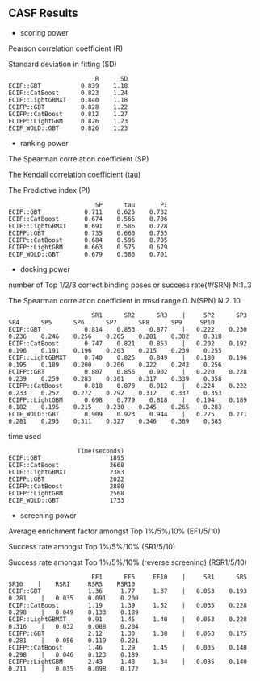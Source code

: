 ## CASF Results

- scoring power

Pearson correlation coefficient (R)

Standard deviation in fitting (SD)
```angular2html
                        R      SD
ECIF::GBT           0.839    1.18
ECIF::CatBoost      0.823    1.24
ECIF::LightGBMXT    0.840    1.18
ECIFP::GBT          0.828    1.22
ECIFP::CatBoost     0.812    1.27
ECIFP::LightGBM     0.826    1.23
ECIF_WOLD::GBT      0.826    1.23
```

- ranking power

The Spearman correlation coefficient (SP) 

The Kendall correlation coefficient (tau) 

The Predictive index (PI) 

```angular2html
                        SP      tau       PI
ECIF::GBT            0.711    0.625    0.732
ECIF::CatBoost       0.674    0.565    0.706
ECIF::LightGBMXT     0.691    0.586    0.728
ECIFP::GBT           0.735    0.660    0.755
ECIFP::CatBoost      0.684    0.596    0.705
ECIFP::LightGBM      0.663    0.575    0.679
ECIF_WOLD::GBT       0.679    0.586    0.701
```

- docking power

number of Top 1/2/3 correct binding poses or success rate(#/SRN) N:1..3

The Spearman correlation coefficient in rmsd range 0..N(SPN) N:2..10


```angular2html
                       SR1      SR2      SR3    |     SP2      SP3      SP4      SP5      SP6      SP7      SP8      SP9     SP10
ECIF::GBT            0.814    0.853    0.877    |   0.222    0.230    0.236    0.246    0.256    0.265    0.281    0.302    0.318
ECIF::CatBoost       0.747    0.821    0.853    |   0.202    0.192    0.196    0.191    0.196    0.203    0.215    0.239    0.255
ECIF::LightGBMXT     0.740    0.825    0.849    |   0.180    0.196    0.195    0.189    0.200    0.206    0.222    0.242    0.256
ECIFP::GBT           0.807    0.856    0.902    |   0.220    0.228    0.239    0.259    0.283    0.301    0.317    0.339    0.358
ECIFP::CatBoost      0.818    0.870    0.912    |   0.224    0.222    0.233    0.252    0.272    0.292    0.312    0.337    0.353
ECIFP::LightGBM      0.698    0.779    0.818    |   0.194    0.189    0.182    0.195    0.215    0.230    0.245    0.265    0.283
ECIF_WOLD::GBT       0.909    0.923    0.944    |   0.275    0.271    0.281    0.295    0.311    0.327    0.346    0.369    0.385
```

time used
```angular2html
                   Time(seconds)
ECIF::GBT                   1895
ECIF::CatBoost              2668
ECIF::LightGBMXT            2383
ECIFP::GBT                  2022
ECIFP::CatBoost             2880
ECIFP::LightGBM             2568
ECIF_WOLD::GBT              1733
```

- screening power

Average enrichment factor amongst Top 1%/5%/10% (EF1/5/10)

Success rate amongst Top 1%/5%/10% (SR1/5/10)

Success rate amongst Top 1%/5%/10% (reverse screening) (RSR1/5/10)
```angular2html
                       EF1      EF5     EF10    |     SR1      SR5     SR10    |    RSR1     RSR5    RSR10
ECIF::GBT             1.36     1.77     1.37    |   0.053    0.193    0.281    |   0.035    0.091    0.200
ECIF::CatBoost        1.19     1.39     1.52    |   0.035    0.228    0.298    |   0.049    0.133    0.189
ECIF::LightGBMXT      0.91     1.45     1.40    |   0.053    0.228    0.316    |   0.032    0.088    0.204
ECIFP::GBT            2.12     1.30     1.38    |   0.053    0.175    0.281    |   0.056    0.119    0.221
ECIFP::CatBoost       1.46     1.29     1.45    |   0.035    0.140    0.298    |   0.046    0.123    0.189
ECIFP::LightGBM       2.43     1.48     1.34    |   0.035    0.140    0.211    |   0.035    0.098    0.172
```
